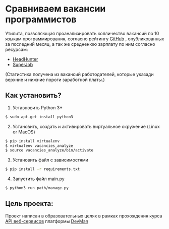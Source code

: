 # Сравниваем вакансии программистов

Утилита, позволяющая проанализировать колличество вакансий по 10 языкам программирования, согласно рейтингу [GitHub](https://habr.com/ru/post/310262/)
, опубликованных за последний месяц, а так же средненюю зарплату по ним
согласно ресурсам:
 * [HeadHunter](https://hh.ru/)
 * [SuperJob](https://www.superjob.ru/)
 

 (Статистика получена из вакансий работодателей, которые указади верхние и нижние пороги заработной платы.)
 
## Как установить?
1. Уставновить Python 3+
```sh
$ sudo apt-get install python3
```
2. Установить, создать и активировать виртуальное окружение (Linux or MacOS)
```sh
$ pip install virtualenv
$ virtualenv vacancies_analyze
$ source vacancies_analyze/bin/activate
```
3. Установить файл с зависимостями
```sh
$ pip install -r requirements.txt
```

4. Запустить файл main.py
```sh
$ python3 run path/manage.py
```

## Цель проекта:
Проект написан в образовательных целях в рамках прохождения курса [API веб-сервисов](https://dvmn.org/modules/web-api)
платформы [DevMan](https://dvmn.org/)
